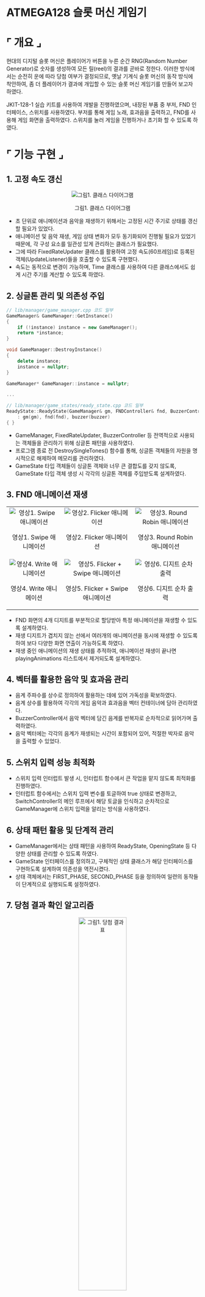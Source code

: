 # ATMEGA128 슬롯 머신 게임기

# ⌜ 개요 ⌟

현대의 디지털 슬롯 머신은 플레이어가 버튼을 누른 순간 RNG(Random Number Generator)로 숫자를 생성하여 모든 릴(reel)의 결과를 곧바로 정한다. 이러한 방식에서는 순전히 운에 따라 당첨 여부가 결정되므로, 옛날 기계식 슬롯 머신의 동작 방식에 착안하여, 좀 더 플레이어가 결과에 개입할 수 있는 슬롯 머신 게임기를 만들어 보고자 하였다.

JKIT-128-1 실습 키트를 사용하여 개발을 진행하였으며, 내장된 부품 중 부저, FND 인터페이스, 스위치를 사용하였다. 부저를 통해 게임 노래, 효과음을 출력하고, FND를 사용해 게임 화면을 출력하였다. 스위치를 눌러 게임을 진행하거나 초기화 할 수 있도록 하였다.

# ⌜ 기능 구현 ⌟

## 1. 고정 속도 갱신

<div align="center">
    <img src="/media/class_diagram.png" alt="그림1. 클래스 다이어그램">
    <p>그림1. 클래스 다이어그램</p>
</div>

- 초 단위로 애니메이션과 음악을 재생하기 위해서는 고정된 시간 주기로 상태를 갱신할 필요가 있었다.
- 애니메이션 및 음악 재생, 게임 상태 변화가 모두 동기화되어 진행될 필요가 있었기 때문에, 각 구성 요소를 일관성 있게 관리하는 클래스가 필요했다.
- 그에 따라 FixedRateUpdater 클래스를 활용하여 고정 속도(60프레임)로 등록된 객체(UpdateListener)들을 호출할 수 있도록 구현했다.
- 속도는 동적으로 변경이 가능하며, Time 클래스를 사용하여 다른 클래스에서도 쉽게 시간 주기를 계산할 수 있도록 하였다.

## 2. 싱글톤 관리 및 의존성 주입

```cpp
// lib/manager/game_manager.cpp 코드 일부
GameManager& GameManager::GetInstance()
{
    if (!instance) instance = new GameManager();
    return *instance;
}

void GameManager::DestroyInstance()
{
    delete instance;
    instance = nullptr;
}

GameManager* GameManager::instance = nullptr;

...

// lib/manager/game_states/ready_state.cpp 코드 일부
ReadyState::ReadyState(GameManager& gm, FNDController& fnd, BuzzerController& buzzer)
    : gm(gm), fnd(fnd), buzzer(buzzer)
{ }
```

- GameManager, FixedRateUpdater, BuzzerController 등 전역적으로 사용되는 객체들을 관리하기 위해 싱글톤 패턴을 사용하였다.
- 프로그램 종료 전 DestroySingleTones() 함수를 통해, 싱글톤 객체들의 자원을 명시적으로 해제하여 메모리를 관리하였다.
- GameState 타입 객체들이 싱글톤 객체와 너무 큰 결합도를 갖지 않도록, GameState 타입 객체 생성 시 각각의 싱글톤 객체를 주입받도록 설계하였다.

## 3. FND 애니메이션 재생

<div align="center">
    <table>
        <tr>
            <td align = "center">
                <img src="/media/swipe_animation.gif" alt="영상1. Swipe 애니메이션">
                <p>영상1. Swipe 애니메이션</p>
            </td>
            <td align = "center">
                <img src="/media/flicker_animation.gif" alt="영상2. Flicker 애니메이션">
                <p>영상2. Flicker 애니메이션</p>
            </td>
            <td align = "center">
                <img src="/media/round_robin_animation.gif" alt="영상3. Round Robin 애니메이션">
                <p>영상3. Round Robin 애니메이션</p>
            </td>
        </tr>
        <tr>
            <td align = "center">
                <img src="/media/write_animation.gif" alt="영상4. Write 애니메이션">
                <p>영상4. Write 애니메이션</p>
            </td>
            <td align = "center">
                <img src="/media/flicker_and_swipe_animation.gif" alt="영상5. Flicker + Swipe 애니메이션">
                <p>영상5. Flicker + Swipe 애니메이션</p>
            </td>
            <td align = "center">
                <img src="/media/sequential_output.gif" alt="영상6. 디지트 순차 출력">
                <p>영상6. 디지트 순차 출력</p>
            </td>
        </tr>
    </table>
</div>

- FND 화면의 4개 디지트를 부분적으로 할당받아 특정 애니메이션을 재생할 수 있도록 설계하였다.
- 재생 디지트가 겹치지 않는 선에서 여러개의 애니메이션을 동시에 재생할 수 있도록 하여 보다 다양한 화면 연출이 가능하도록 하였다.
- 재생 중인 애니메이션의 재생 상태를 추적하여, 애니메이션 재생이 끝나면 playingAnimations 리스트에서 제거되도록 설계하였다.

## 4. 벡터를 활용한 음악 및 효과음 관리

- 음계 주파수를 상수로 정의하여 활용하는 데에 있어 가독성을 확보하였다.
- 음계 상수를 활용하여 각각의 게임 음악과 효과음을 벡터 컨테이너에 담아 관리하였다.
- BuzzerController에서 음악 벡터에 담긴 음계를 반복자로 순차적으로 읽어가며 출력하였다.
- 음악 벡터에는 각각의 음계가 재생되는 시간이 포함되어 있어, 적절한 박자로 음악을 출력할 수 있었다.

## 5. 스위치 입력 성능 최적화

- 스위치 입력 인터럽트 발생 시, 인터럽트 함수에서 큰 작업을 맡지 않도록 최적화를 진행하였다.
- 인터럽트 함수에서는 스위치 입력 변수를 토글하여 true 상태로 변경하고, SwitchController의 메인 루프에서 해당 토글을 인식하고 순차적으로 GameManager에 스위치 입력을 알리는 방식을 사용하였다.

## 6. 상태 패턴 활용 및 단계적 관리

- GameManager에서는 상태 패턴을 사용하여 ReadyState, OpeningState 등 다양한 상태를 관리할 수 있도록 하였다.
- GameState 인터페이스를 정의하고, 구체적인 상태 클래스가 해당 인터페이스를 구현하도록 설계하여 의존성을 역전시켰다.
- 상태 객체에서는 FIRST_PHASE, SECOND_PHASE 등을 정의하여 일련의 동작들이 단계적으로 실행되도록 설정하였다.

## 7. 당첨 결과 확인 알고리즘

<div align="center">
    <img src="/media/result_table.png" alt="그림1. 당첨 결과표" width="50%">
    <p>그림1. 당첨 결과표</p>
</div>

- 위 당첨 결과표에 따라 당첨 결과를 확인하고 출력하도록 알고리즘을 작성하였다.
- 2143과 같이 정렬되지 않은 연속된 숫자에 대해서도 당첨을 인식하도록 하였다.

# ⌜ 진행 과정 ⌟

## 2. 시스템 설계

- **FixedRateUpdater** : 타이머 인터럽트를 설정하여, 지정된 프레임레이트(기본값 60)로 매 프레임마다 등록된 UpdateListener들의 Update 함수를 호출한다.
- **UpdateListener** : 매 프레임마다 Update 함수를 호출 받아, 객체의 상태를 갱신할 수 있도록 하는 인터페이스 클래스이다.
- **SwitchController** : 사용자로부터 스위치1, 스위치2의 입력을 감지하고 이를 GameManager에 알려준다.
- **GameManager** : 외부 스위치 입력이나 내부 상태의 변화에 따라 다양한 GameState를 관리한다.
- **GameState** : GameManager로부터 받은 상태 시작, 갱신 등의 요청이나 스위치 입력 이벤트에 대하여 다형성을 보이기 위해 정의된 인터페이스이다.
- **Game States** : GameState 인터페이스를 구현한 구체적인 클래스들로, ReadyState, OpeningState 등 GameManager의 다양한 상태들을 의미한다. 게임 화면 출력을 위해 FNDController를 참조하고, 게임 음악 및 효과음을 출력하기 위해 BuzzerController를 참조한다.
- **FNDController** : FND 화면에 숫자, 글자 등을 출력하며, Flicker, Swipe 등 다양한 애니메이션을 갖고 있다.
- **BuzzerController** : 부저를 사용하여 게임 음악 및 효과음을 출력한다.

## 3. 상태 머신 설계

<div align="center">
    <img src="/media/state_chart.png" alt="그림4. 스테이트 차트 다이어그램" width="80%">
    <p>그림4. 스테이트 차트 다이어그램</p>
</div>

- **Ready :** 게임을 처음 시작하면 돌입하는 상태로, 스위치1을 클릭하면 Opening 상태로 이동한다.
- **Opening** : 게임 플레이를 시작하기 전 여러 애니메이션 효과를 재생하는 상태이다. 오프닝 애니메이션이 끝나면 자동으로 Playing 상태로 넘어간다.
- **Playing** : 게임을 실제 플레이하는 상태이다. 스위치1을 클릭하여 Stopping 상태로 넘어간다.
- **Stopping** : 릴이 정지되는 애니메이션이 출력되는 상태이다. 아직 회전 중인 릴이 남아있을 경우 Playing 상태로, 모든 릴이 정지 되었을 경우 Result 상태로 넘어간다.
- **Result** : 릴들의 결과를 확인하고 최종 당첨 여부를 표시하는 상태이다. 스위치2를 눌러 Resetting 상태로 넘어간다.
- **Resetting** : 게임 초기화 작업이 진행되는 단계로, Playing 상태와 Result 상태에서 스위치2를 눌러 이동할 수 있다. 게임 초기화 작업이 끝나면 자동으로 Ready 상태로 다시 돌아간다.
